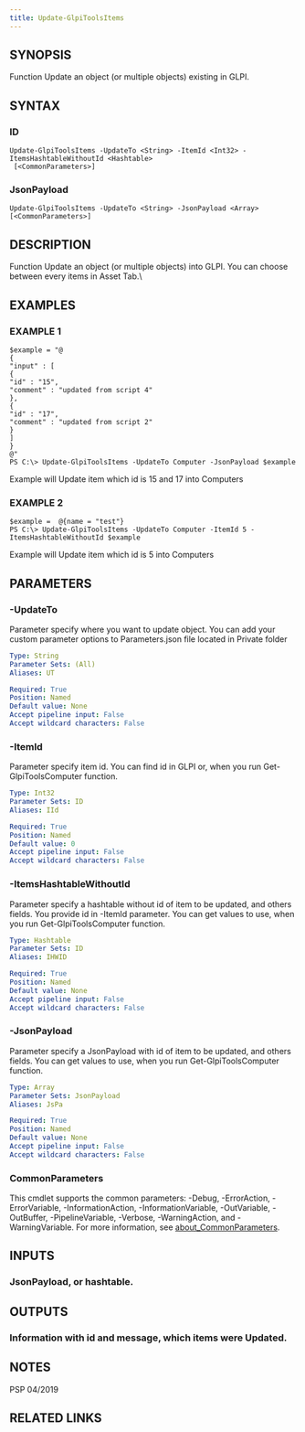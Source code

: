 ```yaml
---
title: Update-GlpiToolsItems
---
```


## SYNOPSIS
Function Update an object (or multiple objects) existing in GLPI.

## SYNTAX

### ID
```
Update-GlpiToolsItems -UpdateTo <String> -ItemId <Int32> -ItemsHashtableWithoutId <Hashtable>
 [<CommonParameters>]
```

### JsonPayload
```
Update-GlpiToolsItems -UpdateTo <String> -JsonPayload <Array> [<CommonParameters>]
```

## DESCRIPTION
Function Update an object (or multiple objects) into GLPI.
You can choose between every items in Asset Tab.\

## EXAMPLES

### EXAMPLE 1
```
$example = "@
{
"input" : [
{
"id" : "15",
"comment" : "updated from script 4"
},
{
"id" : "17",
"comment" : "updated from script 2"
}
]
}
@"
PS C:\> Update-GlpiToolsItems -UpdateTo Computer -JsonPayload $example
```
Example will Update item which id is 15 and 17 into Computers

### EXAMPLE 2
```
$example =  @{name = "test"}
PS C:\> Update-GlpiToolsItems -UpdateTo Computer -ItemId 5 -ItemsHashtableWithoutId $example
```
Example will Update item which id is 5 into Computers

## PARAMETERS

### -UpdateTo
Parameter specify where you want to update object.
You can add your custom parameter options to Parameters.json file located in Private folder

```yaml
Type: String
Parameter Sets: (All)
Aliases: UT

Required: True
Position: Named
Default value: None
Accept pipeline input: False
Accept wildcard characters: False
```

### -ItemId
Parameter specify item id.
You can find id in GLPI or, when you run Get-GlpiToolsComputer function.

```yaml
Type: Int32
Parameter Sets: ID
Aliases: IId

Required: True
Position: Named
Default value: 0
Accept pipeline input: False
Accept wildcard characters: False
```

### -ItemsHashtableWithoutId
Parameter specify a hashtable without id of item to be updated, and others fields.
You provide id in -ItemId parameter.
You can get values to use, when you run Get-GlpiToolsComputer function.

```yaml
Type: Hashtable
Parameter Sets: ID
Aliases: IHWID

Required: True
Position: Named
Default value: None
Accept pipeline input: False
Accept wildcard characters: False
```

### -JsonPayload
Parameter specify a JsonPayload with id of item to be updated, and others fields.
You can get values to use, when you run Get-GlpiToolsComputer function.

```yaml
Type: Array
Parameter Sets: JsonPayload
Aliases: JsPa

Required: True
Position: Named
Default value: None
Accept pipeline input: False
Accept wildcard characters: False
```

### CommonParameters
This cmdlet supports the common parameters: -Debug, -ErrorAction, -ErrorVariable, -InformationAction, -InformationVariable, -OutVariable, -OutBuffer, -PipelineVariable, -Verbose, -WarningAction, and -WarningVariable. For more information, see [about_CommonParameters](http://go.microsoft.com/fwlink/?LinkID=113216).

## INPUTS

### JsonPayload, or hashtable.
## OUTPUTS

### Information with id and message, which items were Updated.
## NOTES
PSP 04/2019

## RELATED LINKS
